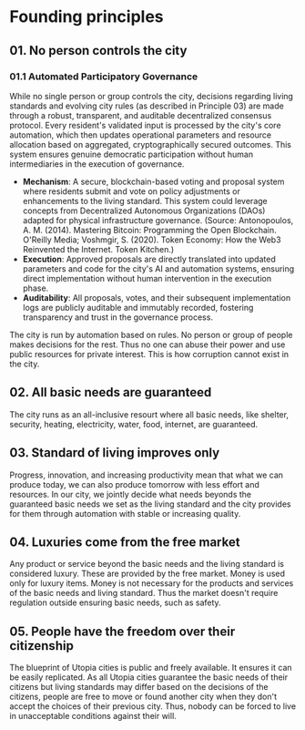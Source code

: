 # Founding principles

## 01. No person controls the city

### 01.1 Automated Participatory Governance

While no single person or group controls the city, decisions regarding living standards and evolving city rules (as described in Principle 03) are made through a robust, transparent, and auditable decentralized consensus protocol. Every resident's validated input is processed by the city's core automation, which then updates operational parameters and resource allocation based on aggregated, cryptographically secured outcomes. This system ensures genuine democratic participation without human intermediaries in the execution of governance.

*   **Mechanism**: A secure, blockchain-based voting and proposal system where residents submit and vote on policy adjustments or enhancements to the living standard. This system could leverage concepts from Decentralized Autonomous Organizations (DAOs) adapted for physical infrastructure governance. (Source: Antonopoulos, A. M. (2014). Mastering Bitcoin: Programming the Open Blockchain. O'Reilly Media; Voshmgir, S. (2020). Token Economy: How the Web3 Reinvented the Internet. Token Kitchen.)
*   **Execution**: Approved proposals are directly translated into updated parameters and code for the city's AI and automation systems, ensuring direct implementation without human intervention in the execution phase.
*   **Auditability**: All proposals, votes, and their subsequent implementation logs are publicly auditable and immutably recorded, fostering transparency and trust in the governance process.

The city is run by automation based on rules. No person or group of people makes decisions for the rest. Thus no one can abuse their power and use public resources for private interest. This is how corruption cannot exist in the city.

## 02. All basic needs are guaranteed

The city runs as an all-inclusive resourt where all basic needs, like shelter, security, heating, electricity, water, food, internet, are guaranteed.

## 03. Standard of living improves only

Progress, innovation, and increasing productivity mean that what we can produce today, we can also produce tomorrow with less effort and resources. In our city, we jointly decide what needs beyonds the guaranteed basic needs we set as the living standard and the city provides for them through automation with stable or increasing quality.

## 04. Luxuries come from the free market

Any product or service beyond the basic needs and the living standard is considered luxury. These are provided by the free market. Money is used only for luxury items. Money is not necessary for the products and services of the basic needs and living standard. Thus the market doesn't require regulation outside ensuring basic needs, such as safety.

## 05. People have the freedom over their citizenship

The blueprint of Utopia cities is public and freely available. It ensures it can be easily replicated. As all Utopia cities guarantee the basic needs of their citizens but living standards may differ based on the decisions of the citizens, people are free to move or found another city when they don't accept the choices of their previous city. Thus, nobody can be forced to live in unacceptable conditions against their will.
